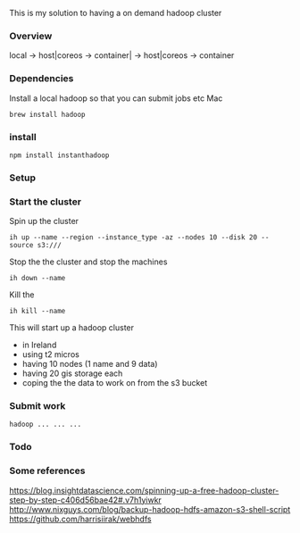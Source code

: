 This is my solution to having a on demand hadoop cluster


### Overview

local -> host|coreos -> container|
		-> host|coreos -> container


### Dependencies
Install a local hadoop so that you can submit jobs etc
Mac
```
brew install hadoop
```

### install
```
npm install instanthadoop
```

### Setup

### Start the cluster

Spin up the cluster
```
ih up --name --region --instance_type -az --nodes 10 --disk 20 --source s3:///
```

Stop the the cluster and stop the machines
```
ih down --name
```

Kill the
```
ih kill --name
```



This will start up a hadoop cluster
- in Ireland
- using t2 micros
- having 10 nodes (1 name and 9 data)
- having 20 gis storage each
- coping the the data to work on from the s3 bucket


### Submit work
```
hadoop ... ... ...
```

### Todo

### Some references
https://blog.insightdatascience.com/spinning-up-a-free-hadoop-cluster-step-by-step-c406d56bae42#.v7h1yiwkr
http://www.nixguys.com/blog/backup-hadoop-hdfs-amazon-s3-shell-script
https://github.com/harrisiirak/webhdfs
